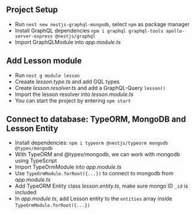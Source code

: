 ## Project Setup

- Run `nest new nestjs-graphql-mongodb`, select `npm` as package manager
- Install GraphQL dependencies `npm i graphql graphql-tools apollo-server-express @nestjs/graphql`
- Import GraphQLModule into _app.module.ts_

## Add Lesson module

- Run `nest g module lesson`
- Creaate _lesson.type.ts_ and add GQL types
- Create _lesson.resolver.ts_ and add a GraphQL-Query `lesson()`
- Import the lesson resolver into _lesson.module.ts_
- You can start the project by entering `npm start`

## Connect to database: TypeORM, MongoDB and Lesson Entity

- Install dependencies: `npm i typeorm @nestjs/typeorm mongodb @types/mongodb`
- With TypeORM and @types/mongodb, we can work with mongodb using TypeScript
- Import TypeOrmModule into _app.module.ts_
- Use `TypeOrmModule.forRoot({...})` to connect to mongodb from _app.module.ts_
- Add TypeORM Entity class _lesson.entity.ts_, make sure mongo ID `_id` is included
- In _app.module.ts_, add Lesson entity to the `entities` array inside `TypeOrmModule.forRoot({...})`
